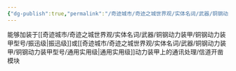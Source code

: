 ```yaml
---
{"dg-publish":true,"permalink":"/奇迹城市/奇迹之城世界观/实体名词/武器/铜钢动力装甲/铜钢动力装甲模块/强波生成/","dgPassFrontmatter":true}
---
```


能够加装于[[奇迹城市/奇迹之城世界观/实体名词/武器/铜钢动力装甲/铜钢动力装甲型号/振迅级\|振迅级]]或[[奇迹城市/奇迹之城世界观/实体名词/武器/铜钢动力装甲/铜钢动力装甲型号/通用实用级\|通用实用级]]动力装甲上的通讯处理/信道开凿模块